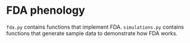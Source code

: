 # FDA phenology

`fda.py` contains functions that implement FDA. `simulations.py` contains functions that generate sample data to demonstrate how FDA works.
